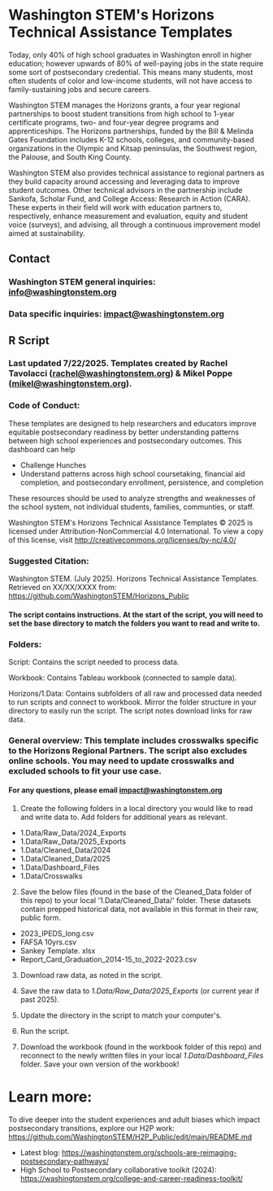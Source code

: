 # Washington STEM's Horizons Technical Assistance Templates
Today, only 40% of high school graduates in Washington enroll in higher education; however upwards of 80% of well-paying jobs in the state require some sort of postsecondary credential. This means many students, most often students of color and low-income students, will not have access to family-sustaining jobs and secure careers. 

Washington STEM manages the Horizons grants, a four year regional partnerships to boost student transitions from high school to 1-year certificate programs, two- and four-year degree programs and apprenticeships. The Horizons partnerships, funded by the Bill & Melinda Gates Foundation includes K-12 schools, colleges, and community-based organizations in the Olympic and Kitsap peninsulas, the Southwest region, the Palouse, and South King County.

Washington STEM also provides technical assistance to regional partners as they build capacity around accessing and leveraging data to improve student outcomes. Other technical advisors in the partnership include Sankofa, Scholar Fund, and College Access: Research in Action (CARA). These experts in their field will work with education partners to, respectively, enhance measurement and evaluation, equity and student voice (surveys), and advising, all through a continuous improvement model aimed at sustainability.
## Contact
### Washington STEM general inquiries: info@washingtonstem.org
### Data specific inquiries: impact@washingtonstem.org

## R Script
### Last updated 7/22/2025. Templates created by Rachel Tavolacci (rachel@washingtonstem.org) & Mikel Poppe (mikel@washingtonstem.org).
### Code of Conduct: 
These templates are designed to help researchers and educators improve equitable
postsecondary readiness by better understanding patterns between high school experiences and
postsecondary outcomes. This dashboard can help 
* Challenge Hunches
* Understand patterns across high school coursetaking, financial aid completion, and postsecondary enrollment, persistence, and completion

These resources should be used to analyze strengths and weaknesses of the school system, not individual students, families, communties, or staff. 

Washington STEM's Horizons Technical Assistance Templates © 2025 is
licensed under Attribution-NonCommercial 4.0 International. To view a copy of this license, visit
http://creativecommons.org/licenses/by-nc/4.0/
### Suggested Citation: 
Washington STEM. (July 2025). Horizons Technical Assistance Templates. Retrieved on XX/XX/XXXX from:
https://github.com/WashingtonSTEM/Horizons_Public

#### The script contains instructions. At the start of the script, you will need to set the base directory to match the folders you want to read and write to.

### Folders:
Script: Contains the script needed to process data.

Workbook: Contains Tableau workbook (connected to sample data). 

Horizons/1.Data: Contains subfolders of all raw and processed data needed to run scripts and connect to workbook. Mirror the folder structure in your directory to easily run the script. The script notes download links for raw data.

### General overview: This template includes crosswalks specific to the Horizons Regional Partners. The script also excludes online schools. You may need to update crosswalks and excluded schools to fit your use case. 
#### For any questions, please email impact@washingtonstem.org
1. Create the following folders in a local directory you would like to read and write data to. Add folders for additional years as relevant.
* 1.Data/Raw_Data/2024_Exports
* 1.Data/Raw_Data/2025_Exports
* 1.Data/Cleaned_Data/2024
* 1.Data/Cleaned_Data/2025
* 1.Data/Dashboard_Files
* 1.Data/Crosswalks
   
2. Save the below files (found in the base of the Cleaned_Data folder of this repo) to your local '1.Data/Cleaned_Data/' folder. These datasets contain prepped historical data, not available in this format in their raw, public form.
* 2023_IPEDS_long.csv
* FAFSA 10yrs.csv
* Sankey Template. xlsx
* Report_Card_Graduation_2014-15_to_2022-2023.csv

3. Download raw data, as noted in the script.
   
4. Save the raw data to *1.Data/Raw_Data/2025_Exports* (or current year if past 2025).
   
6. Update the directory in the script to match your computer's.
   
8. Run the script.
   
10. Download the workbook (found in the workbook folder of this repo) and reconnect to the newly written files in your local *1.Data/Dashboard_Files* folder. Save your own version of the workbook!


# Learn more:
To dive deeper into the student experiences and adult biases which impact postsecondary transitions, explore our H2P work: https://github.com/WashingtonSTEM/H2P_Public/edit/main/README.md
* Latest blog: https://washingtonstem.org/schools-are-reimaging-postsecondary-pathways/
* High School to Postsecondary collaborative toolkit (2024): https://washingtonstem.org/college-and-career-readiness-toolkit/
